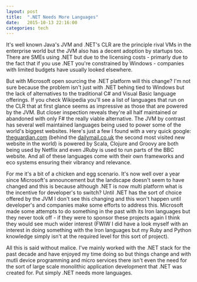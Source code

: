 ```yaml
---
layout: post
title:  ".NET Needs More Languages"
date:   2015-10-13 22:16:00
categories: tech
---
```


It's well known Java's JVM and .NET's CLR are the principle rival VMs in the enterprise world but the JVM also has a decent adoption by startups too. There are SMEs using .NET but due to the licensing costs - primarly due to the fact that if you use .NET you're constrained by Windows - companies with limited budgets have usually looked elsewhere.

But with Microsoft open sourcing the .NET platform will this change? I'm not sure because the problem isn't just with .NET behing tied to Windows but the lack of alternatives to the traditional C# and Visual Basic language offerings. If you check Wikipedia you'll see a list of languages that run on the CLR that at first glance seems as impressive as those that are powered by the JVM. But closer inspection reveals they're all half maintained or abandoned with only F# the really viable alternative. The JVM by contrast has several well maintained languages being used to power some of the world's biggest websites. Here's just a few I found with a very quick google: [theguardian.com](http://www.theguardian.com) (behind the [dailymail.co.uk](http://www.dailymail.co.uk) the second most visited new website in the world) is powered by Scala, Clojure and Groovy are both being used by Netflix and even JRuby is used to run parts of the BBC website. And all of these languages come with their own frameworks and eco systems ensuring their vibrancy and relevance.

For me it's a bit of a chicken and egg scenario. It's now well over a year since Microsoft's announcement but the landscape doesn't seem to have changed and this is because although .NET is now multi platform what is the incentive for developer's to switch? Until .NET has the sort of choice offered by the JVM I don't see this changing and this won't happen until developer's and companies make some efforts to address this. Microsoft made some attempts to do something in the past with its Iron languages but they never took off - if they were to sponsor these projects again I think they would see much wider interest (FWIW I did have a look myself with an interest in doing something with the Iron languages but my Ruby and Python knowledge simply isn't at the required level for this sort of project).

All this is said without malice. I've mainly worked with the .NET stack for the past decade and have enjoyed my time doing so but things change and with mutli device programming and micro services there isn't even the need for the sort of large scale monolithic application development that .NET was created for. Put simply .NET needs more languages.
